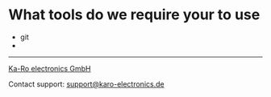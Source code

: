 # What tools do we require your to use

* git
*

---

[Ka-Ro electronics GmbH](http://www.karo-electronics.de)

Contact support: support@karo-electronics.de
